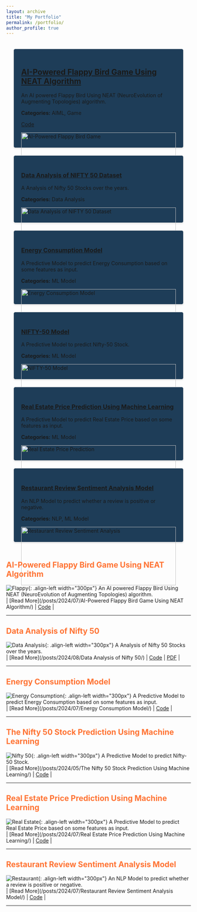 ```yaml
---
layout: archive
title: "My Portfolio"
permalink: /portfolio/
author_profile: true
---
```


<!-- Grid Container for Portfolio -->
<div style="display: grid; grid-template-columns: repeat(auto-fill, minmax(300px, 1fr)); gap: 20px; padding: 20px;">
  <!-- First Project -->
  <div style="border: 1px solid #ddd; padding: 20px; background-color: #1E3D58; border-radius: 5px; box-shadow: 0 2px 4px rgba(0, 0, 0, 0.1);">
    <h2><a href="/posts/2024/07/AI-Powered Flappy Bird Game Using NEAT Algorithm/">AI-Powered Flappy Bird Game Using NEAT Algorithm</a></h2>
    <p>An AI powered Flappy Bird Using NEAT (NeuroEvolution of Augmenting Topologies) algorithm.</p>
    <p><strong>Categories:</strong> AIML, Game</p>
    <p><a href="https://github.com/sourize/AI-Powered-Flappy-Bird-Game-Using-NEAT-Algorithm">Code</a></p>
    <img src='/images/Flappy3D.webp' alt="AI-Powered Flappy Bird Game" style="width:100%;">
  </div>

  <!-- Second Project -->
  <div style="border: 1px solid #ddd; padding: 20px; background-color: #1E3D58; border-radius: 5px; box-shadow: 0 2px 4px rgba(0, 0, 0, 0.1);">
    <h3><a href="/ds/">Data Analysis of NIFTY 50 Dataset</a></h3>
    <p>A Analysis of Nifty 50 Stocks over the years.</p>
    <p><strong>Categories:</strong> Data Analysis</p>
    <img src='/images/DA.jpg' alt="Data Analysis of NIFTY 50 Dataset" style="width:100%;">
  </div>

  <!-- Third Project -->
  <div style="border: 1px solid #ddd; padding: 20px; background-color: #1E3D58; border-radius: 5px; box-shadow: 0 2px 4px rgba(0, 0, 0, 0.1);">
    <h3><a href="/ec/">Energy Consumption Model</a></h3>
    <p>A Predictive Model to predict Energy Consumption based on some features as input.</p>
    <p><strong>Categories:</strong> ML Model</p>
    <img src='/images/Energy2.jpg' alt="Energy Consumption Model" style="width:100%;">
  </div>

  <!-- Fourth Project -->
  <div style="border: 1px solid #ddd; padding: 20px; background-color: #1E3D58; border-radius: 5px; box-shadow: 0 2px 4px rgba(0, 0, 0, 0.1);">
    <h3><a href="/n50/">NIFTY-50 Model</a></h3>
    <p>A Predictive Model to predict Nifty-50 Stock.</p>
    <p><strong>Categories:</strong> ML Model</p>
    <img src='/images/nift50epg.jpg' alt="NIFTY-50 Model" style="width:100%;">
  </div>

  <!-- Fifth Project -->
  <div style="border: 1px solid #ddd; padding: 20px; background-color: #1E3D58; border-radius: 5px; box-shadow: 0 2px 4px rgba(0, 0, 0, 0.1);">
    <h3><a href="/re/">Real Estate Price Prediction Using Machine Learning</a></h3>
    <p>A Predictive Model to predict Real Estate Price based on some features as input.</p>
    <p><strong>Categories:</strong> ML Model</p>
    <img src='/images/RealEstate2.jpg' alt="Real Estate Price Prediction" style="width:100%;">
  </div>

  <!-- Sixth Project -->
  <div style="border: 1px solid #ddd; padding: 20px; background-color: #1E3D58; border-radius: 5px; box-shadow: 0 2px 4px rgba(0, 0, 0, 0.1);">
    <h3><a href="/rs/">Restaurant Review Sentiment Analysis Model</a></h3>
    <p>An NLP Model to predict whether a review is positive or negative.</p>
    <p><strong>Categories:</strong> NLP, ML Model</p>
    <img src='/images/Restaurant1.jpg' alt="Restaurant Review Sentiment Analysis" style="width:100%;">
  </div>
</div>




<h2 style='color:#ff7333; text-align:left'>AI-Powered Flappy Bird Game Using NEAT Algorithm</h2>

![Flappy](/images/Flappy3D.webp){: .align-left width="300px"}
An AI powered Flappy Bird Using NEAT (NeuroEvolution of Augmenting Topologies) algorithm.
<br/>
| [Read More](/posts/2024/07/AI-Powered Flappy Bird Game Using NEAT Algorithm/) | [Code](https://github.com/sourize/AI-Powered-Flappy-Bird-Game-Using-NEAT-Algorithm) |

---

<h2 style='color:#ff7333; text-align:left'>Data Analysis of Nifty 50</h2>

![Data Analysis](/images/DA.jpg){: .align-left width="300px"}
A Analysis of Nifty 50 Stocks over the years.
<br>
| [Read More](/posts/2024/08/Data Analysis of Nifty 50/) | [Code](https://github.com/sourize/Data-Analysis-of-NIFTY-50-Dataset) | [PDF](https://github.com/sourize/Data-Analysis-of-NIFTY-50-Dataset/blob/main/DataAnalysis_on_Nifty%2050.pdf) |

---

<h2 style='color:#ff7333; text-align:left'>Energy Consumption Model</h2>

![Energy Consumption](/images/Energy2.jpg){: .align-left width="300px"}
A Predictive Model to predict Energy Consumption based on some features as input.
<br/>
| [Read More](/posts/2024/07/Energy Consumption Model/) | [Code](https://github.com/sourize/EnergyConsumption) |

---

<h2 style='color:#ff7333; text-align:left'>The Nifty 50 Stock Prediction Using Machine Learning</h2>

![Nifty 50](/images/nift50epg.jpg){: .align-left width="300px"}
A Predictive Model to predict Nifty-50 Stock.
<br/>
| [Read More](/posts/2024/05/The Nifty 50 Stock Prediction Using Machine Learning/) | [Code](https://github.com/sourize/The-Nifty-50-Stock-Prediction-using-Machine-Learning) |

---

<h2 style='color:#ff7333; text-align:left'>Real Estate Price Prediction Using Machine Learning</h2>

![Real Estate](/images/RealEstate2.jpg){: .align-left width="300px"}
A Predictive Model to predict Real Estate Price based on some features as input.
<br/>
| [Read More](/posts/2024/07/Real Estate Price Prediction Using Machine Learning/) | [Code](https://github.com/sourize/The-Nifty-50-Stock-Prediction-using-Machine-Learning) |

---

<h2 style='color:#ff7333; text-align:left'>Restaurant Review Sentiment Analysis Model</h2>

![Restaurant](/images/Restaurant2.jpg){: .align-left width="300px"}
An NLP Model to predict whether a review is positive or negative.
<br/>
| [Read More](/posts/2024/07/Restaurant Review Sentiment Analysis Model/) | [Code](https://github.com/sourize/Restaurant-Review-Sentiment-Analysis-Model) |

---
